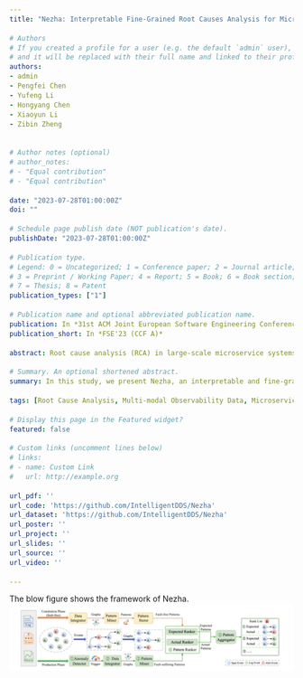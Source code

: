 ```yaml
---
title: "Nezha: Interpretable Fine-Grained Root Causes Analysis for Microservices on Multi-Modal Observability Data"

# Authors
# If you created a profile for a user (e.g. the default `admin` user), write the username (folder name) here 
# and it will be replaced with their full name and linked to their profile.
authors:
- admin
- Pengfei Chen
- Yufeng Li
- Hongyang Chen
- Xiaoyun Li
- Zibin Zheng


# Author notes (optional)
# author_notes:
# - "Equal contribution"
# - "Equal contribution"

date: "2023-07-28T01:00:00Z"
doi: ""

# Schedule page publish date (NOT publication's date).
publishDate: "2023-07-28T01:00:00Z"

# Publication type.
# Legend: 0 = Uncategorized; 1 = Conference paper; 2 = Journal article;
# 3 = Preprint / Working Paper; 4 = Report; 5 = Book; 6 = Book section;
# 7 = Thesis; 8 = Patent
publication_types: ["1"]

# Publication name and optional abbreviated publication name.
publication: In *31st ACM Joint European Software Engineering Conference and Symposium on the Foundations of Software Engineering*
publication_short: In *FSE'23 (CCF A)*

abstract: Root cause analysis (RCA) in large-scale microservice systems is a critical and challenging task. To understand and localize root causes of unexpected faults, modern observability tools collect and preserve multi-modal observability data, including metrics, traces, and logs. Since system faults may manifest as anomalies in different data sources, existing RCA approaches that rely on single-modal data are constrained in the granularity and interpretability of root causes. In this study, we present Nezha, an interpretable and fine-grained RCA approach that pinpoints root causes at the code region and resource type level by incorporative analysis of multi-modal data. Nezha transforms heterogeneous multi-modal data into a homogeneous event representation and extracts event patterns by constructing and mining event graphs. The core idea of Nezha is to compare event patterns in the fault-free phase with those in the fault-suffering phase to localize root causes in an interpretable way. Practical implementation and experimental evaluations on two microservice applications show that Nezha achieves a high top1 accuracy (87.5%) on average at the code region and resource type level and outperforms state-of-the-art approaches by a large margin. Two ablation studies further confirm the contributions of incorporating multi-modal data. 

# Summary. An optional shortened abstract.
summary: In this study, we present Nezha, an interpretable and fine-grained RCA approach that pinpoints root causes at the code region and resource type level by incorporative analysis of multi-modal data. Nezha transforms heterogeneous multi-modal data into a homogeneous event representation and extracts event patterns by constructing and mining event graphs. The core idea of Nezha is to compare event patterns in the fault-free phase with those in the fault-suffering phase to localize root causes in an interpretable way.

tags: [Root Cause Analysis, Multi-modal Observability Data, Microservice]

# Display this page in the Featured widget?
featured: false

# Custom links (uncomment lines below)
# links:
# - name: Custom Link
#   url: http://example.org

url_pdf: ''
url_code: 'https://github.com/IntelligentDDS/Nezha'
url_dataset: 'https://github.com/IntelligentDDS/Nezha'
url_poster: ''
url_project: ''
url_slides: ''
url_source: ''
url_video: ''

---
```

The blow figure shows the framework of Nezha.
![Nazha Framework](./nezha23.jpg)
